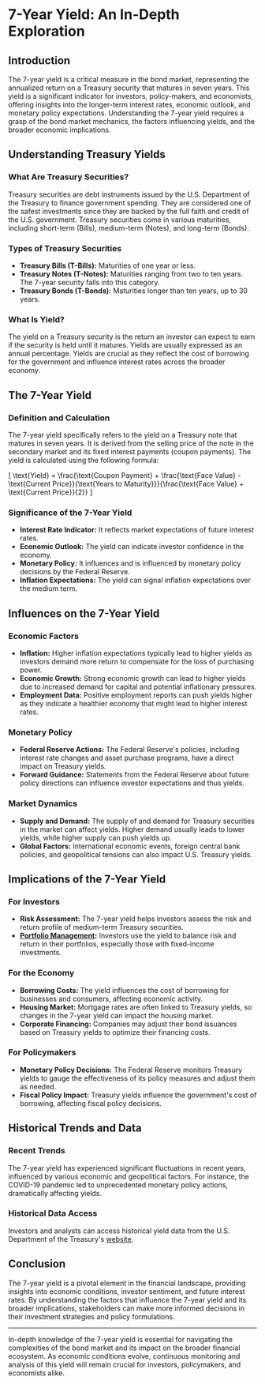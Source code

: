 # 7-Year Yield: An In-Depth Exploration

## Introduction
The 7-year yield is a critical measure in the bond market, representing the annualized return on a Treasury security that matures in seven years. This yield is a significant indicator for investors, policy-makers, and economists, offering insights into the longer-term interest rates, economic outlook, and monetary policy expectations. Understanding the 7-year yield requires a grasp of the bond market mechanics, the factors influencing yields, and the broader economic implications.

## Understanding Treasury Yields

### What Are Treasury Securities?
Treasury securities are debt instruments issued by the U.S. Department of the Treasury to finance government spending. They are considered one of the safest investments since they are backed by the full faith and credit of the U.S. government. Treasury securities come in various maturities, including short-term (Bills), medium-term (Notes), and long-term (Bonds).

### Types of Treasury Securities
- **Treasury Bills (T-Bills):** Maturities of one year or less.
- **Treasury Notes (T-Notes):** Maturities ranging from two to ten years. The 7-year security falls into this category.
- **Treasury Bonds (T-Bonds):** Maturities longer than ten years, up to 30 years.

### What Is Yield?
The yield on a Treasury security is the return an investor can expect to earn if the security is held until it matures. Yields are usually expressed as an annual percentage. Yields are crucial as they reflect the cost of borrowing for the government and influence interest rates across the broader economy.

## The 7-Year Yield

### Definition and Calculation
The 7-year yield specifically refers to the yield on a Treasury note that matures in seven years. It is derived from the selling price of the note in the secondary market and its fixed interest payments (coupon payments). The yield is calculated using the following formula:

\[ \text{Yield} = \frac{\text{Coupon Payment} + \frac{\text{Face Value} - \text{Current Price}}{\text{Years to Maturity}}}{\frac{\text{Face Value} + \text{Current Price}}{2}} \]

### Significance of the 7-Year Yield
- **Interest Rate Indicator:** It reflects market expectations of future interest rates.
- **Economic Outlook:** The yield can indicate investor confidence in the economy.
- **Monetary Policy:** It influences and is influenced by monetary policy decisions by the Federal Reserve.
- **Inflation Expectations:** The yield can signal inflation expectations over the medium term.

## Influences on the 7-Year Yield

### Economic Factors
- **Inflation:** Higher inflation expectations typically lead to higher yields as investors demand more return to compensate for the loss of purchasing power.
- **Economic Growth:** Strong economic growth can lead to higher yields due to increased demand for capital and potential inflationary pressures.
- **Employment Data:** Positive employment reports can push yields higher as they indicate a healthier economy that might lead to higher interest rates.

### Monetary Policy
- **Federal Reserve Actions:** The Federal Reserve's policies, including interest rate changes and asset purchase programs, have a direct impact on Treasury yields.
- **Forward Guidance:** Statements from the Federal Reserve about future policy directions can influence investor expectations and thus yields.

### Market Dynamics
- **Supply and Demand:** The supply of and demand for Treasury securities in the market can affect yields. Higher demand usually leads to lower yields, while higher supply can push yields up.
- **Global Factors:** International economic events, foreign central bank policies, and geopolitical tensions can also impact U.S. Treasury yields.

## Implications of the 7-Year Yield

### For Investors
- **Risk Assessment:** The 7-year yield helps investors assess the risk and return profile of medium-term Treasury securities.
- **[Portfolio Management](../p/portfolio_management.md):** Investors use the yield to balance risk and return in their portfolios, especially those with fixed-income investments.

### For the Economy
- **Borrowing Costs:** The yield influences the cost of borrowing for businesses and consumers, affecting economic activity.
- **Housing Market:** Mortgage rates are often linked to Treasury yields, so changes in the 7-year yield can impact the housing market.
- **Corporate Financing:** Companies may adjust their bond issuances based on Treasury yields to optimize their financing costs.

### For Policymakers
- **Monetary Policy Decisions:** The Federal Reserve monitors Treasury yields to gauge the effectiveness of its policy measures and adjust them as needed.
- **Fiscal Policy Impact:** Treasury yields influence the government's cost of borrowing, affecting fiscal policy decisions.

## Historical Trends and Data

### Recent Trends
The 7-year yield has experienced significant fluctuations in recent years, influenced by various economic and geopolitical factors. For instance, the COVID-19 pandemic led to unprecedented monetary policy actions, dramatically affecting yields.

### Historical Data Access
Investors and analysts can access historical yield data from the U.S. Department of the Treasury's [website](https://home.treasury.gov/).

## Conclusion
The 7-year yield is a pivotal element in the financial landscape, providing insights into economic conditions, investor sentiment, and future interest rates. By understanding the factors that influence the 7-year yield and its broader implications, stakeholders can make more informed decisions in their investment strategies and policy formulations.

---

In-depth knowledge of the 7-year yield is essential for navigating the complexities of the bond market and its impact on the broader financial ecosystem. As economic conditions evolve, continuous monitoring and analysis of this yield will remain crucial for investors, policymakers, and economists alike.